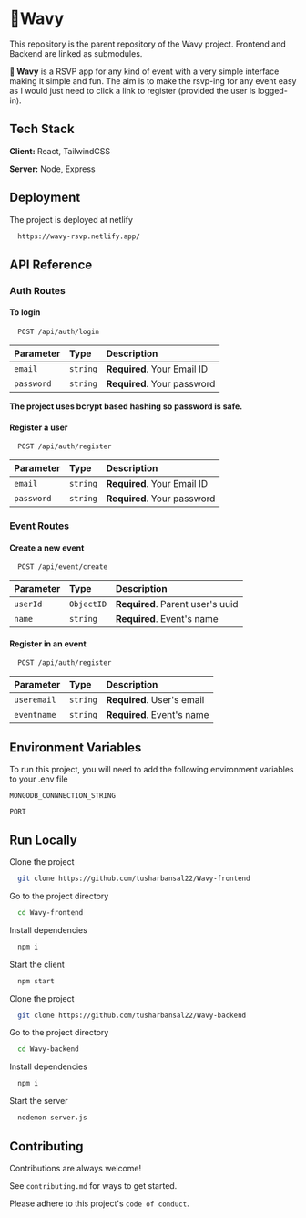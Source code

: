 
# 👋Wavy

This repository is the parent repository of the Wavy project. Frontend and Backend are linked as submodules. 

**👋 Wavy** is a RSVP app for any kind of event with a very simple interface making it simple and fun. The aim is to make the rsvp-ing for any event easy as I would just need to click a link to register (provided the user is logged-in).


## Tech Stack

**Client:** React,  TailwindCSS

**Server:** Node, Express


## Deployment

The project is deployed at netlify

```bash
  https://wavy-rsvp.netlify.app/
```


## API Reference

### Auth Routes

#### To login

```http
  POST /api/auth/login
```

| Parameter | Type     | Description                |
| :-------- | :------- | :------------------------- |
| `email` | `string` | **Required**. Your Email ID |
| `password` | `string` | **Required**. Your password |

**The project uses bcrypt based hashing so password is safe.**

#### Register a user

```http
  POST /api/auth/register
```

| Parameter | Type     | Description                |
| :-------- | :------- | :------------------------- |
| `email` | `string` | **Required**. Your Email ID |
| `password` | `string` | **Required**. Your password |

### Event Routes

#### Create a new event

```http
  POST /api/event/create
```

| Parameter | Type     | Description                |
| :-------- | :------- | :------------------------- |
| `userId` | `ObjectID` | **Required**. Parent user's uuid |
| `name` | `string` | **Required**. Event's name |



#### Register in an event

```http
  POST /api/auth/register
```

| Parameter | Type     | Description                |
| :-------- | :------- | :------------------------- |
| `useremail` | `string` | **Required**. User's email |
| `eventname` | `string` | **Required**. Event's name |




## Environment Variables

To run this project, you will need to add the following environment variables to your .env file

`MONGODB_CONNNECTION_STRING`

`PORT`


## Run Locally

Clone the project

```bash
  git clone https://github.com/tusharbansal22/Wavy-frontend
```

Go to the project directory

```bash
  cd Wavy-frontend
```

Install dependencies

```bash
  npm i
```

Start the client

```bash
  npm start
```

Clone the project

```bash
  git clone https://github.com/tusharbansal22/Wavy-backend
```

Go to the project directory

```bash
  cd Wavy-backend
```

Install dependencies

```bash
  npm i
```

Start the server

```bash
  nodemon server.js
```


## Contributing

Contributions are always welcome!

See `contributing.md` for ways to get started.

Please adhere to this project's `code of conduct`.

